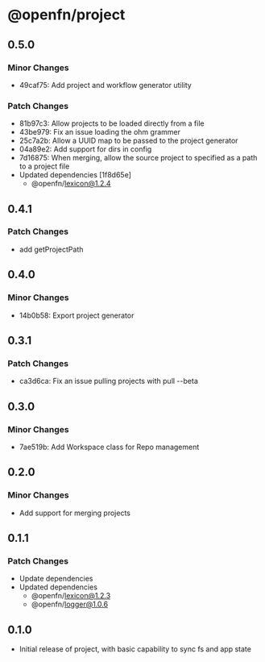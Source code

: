 # @openfn/project

## 0.5.0

### Minor Changes

- 49caf75: Add project and workflow generator utility

### Patch Changes

- 81b97c3: Allow projects to be loaded directly from a file
- 43be979: Fix an issue loading the ohm grammer
- 25c7a2b: Allow a UUID map to be passed to the project generator
- 04a89e2: Add support for dirs in config
- 7d16875: When merging, allow the source project to specified as a path to a project file
- Updated dependencies [1f8d65e]
  - @openfn/lexicon@1.2.4

## 0.4.1

### Patch Changes

- add getProjectPath

## 0.4.0

### Minor Changes

- 14b0b58: Export project generator

## 0.3.1

### Patch Changes

- ca3d6ca: Fix an issue pulling projects with pull --beta

## 0.3.0

### Minor Changes

- 7ae519b: Add Workspace class for Repo management

## 0.2.0

### Minor Changes

- Add support for merging projects

## 0.1.1

### Patch Changes

- Update dependencies
- Updated dependencies
  - @openfn/lexicon@1.2.3
  - @openfn/logger@1.0.6

## 0.1.0

- Initial release of project, with basic capability to sync fs and app state
